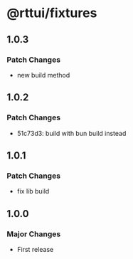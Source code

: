 # @rttui/fixtures

## 1.0.3

### Patch Changes

- new build method

## 1.0.2

### Patch Changes

- 51c73d3: build with bun build instead

## 1.0.1

### Patch Changes

- fix lib build

## 1.0.0

### Major Changes

- First release
